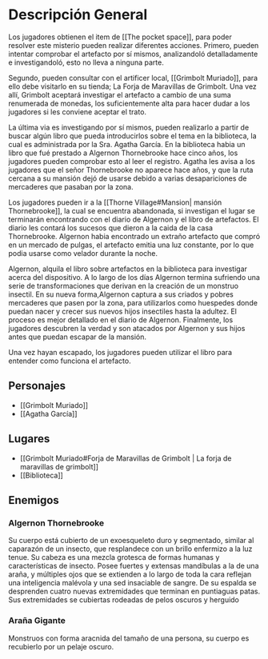 
# Descripción General 
Los jugadores obtienen el item de [[The pocket space]], para poder resolver este misterio pueden realizar diferentes acciones. Primero, pueden intentar comprobar el artefacto por sí mismos, analizandoló detalladamente e investigandoló, esto no lleva a ninguna parte. 

Segundo, pueden consultar con el artificer local, [[Grimbolt Muriado]], para ello debe visitarlo en su tienda; La Forja de Maravillas de Grimbolt. Una vez allí, Grimbolt aceptará investigar el artefacto a cambio de una suma renumerada de monedas, los suficientemente alta para hacer dudar a los jugadores si les conviene aceptar el trato. 

La última via es investigando por sí mismos, pueden realizarlo a partir de buscar algún libro que pueda introducirlos sobre el tema en la biblioteca, la cual es administrada por la Sra. Agatha García. En la biblioteca habia un libro que fué prestado a Algernon Thornebrooke hace cinco años, los jugadores pueden comprobar esto al leer el registro. Agatha les avisa a los jugadores que el señor Thornebrooke no aparece hace años, y que la ruta cercana a su mansión dejó de usarse debido a varias desapariciones de mercaderes que pasaban por la zona. 

Los jugadores pueden ir a la [[Thorne Village#Mansion| mansión Thornebrooke]], la cual se encuentra abandonada, si investigan el lugar se terminarán encontrando con el diario de Algernon y el libro de artefactos. El diario les contará los sucesos que dieron a la caida de la casa Thornebrooke. Algernon habia encontrado un extraño artefacto que compró en un mercado de pulgas, el artefacto emitia una luz constante, por lo que podia usarse como velador durante la noche. 

Algernon, alquila el libro sobre artefactos en la biblioteca para investigar acerca del dispositivo. A lo largo de los días Algernon termina sufriendo una serie de transformaciones que derivan en la creación de un monstruo insectil. En su nueva forma,Algernon captura a sus criados y pobres mercaderes que pasen por la zona, para utilizarlos como huespedes donde puedan nacer y crecer sus nuevos hijos insectiles hasta la adultez. El proceso es mejor detallado en el diario de Algernon. Finalmente, los jugadores descubren la verdad y son atacados por Algernon y sus hijos antes que puedan escapar de la mansión. 

Una vez hayan escapado, los jugadores pueden utilizar el libro para entender como funciona el artefacto.

## Personajes
- [[Grimbolt Muriado]]
- [[Agatha García]]
## Lugares
- [[Grimbolt Muriado#Forja de Maravillas de Grimbolt | La forja de maravillas de grimbolt]]
 - [[Biblioteca]]
## Enemigos
### Algernon Thornebrooke
Su cuerpo está cubierto de un exoesqueleto duro y segmentado, similar al caparazón de un insecto, que resplandece con un brillo enfermizo a la luz tenue. Su cabeza es una mezcla grotesca de formas humanas y características de insecto. Posee fuertes y extensas mandíbulas a la de una araña, y múltiples ojos que se extienden a lo largo de toda la cara reflejan una inteligencia malévola y una sed insaciable de sangre. De su espalda se desprenden cuatro nuevas extremidades que terminan en puntiaguas patas. Sus extremidades se cubiertas rodeadas de pelos oscuros y herguido
### Araña Gigante
Monstruos con forma aracnida del tamaño de una persona, su cuerpo es recubierlo por un pelaje oscuro.